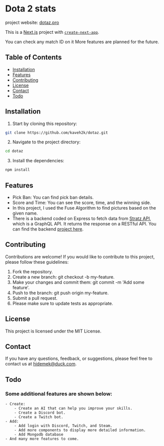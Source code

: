 # Dota 2 stats

project website: [dotaz.pro](https://www.dotaz.pro/)

This is a [Next.js](https://nextjs.org/) project with [`create-next-app`](https://github.com/vercel/next.js/tree/canary/packages/create-next-app).

You can check any match ID on it
More features are planned for the future.

## Table of Contents

- [Installation](#installation)
- [Features](#features)
- [Contributing](#contributing)
- [License](#license)
- [Contact](#contact)
- [Todo](#todo)

## Installation

1. Start by cloning this repository:

```bash
git clone https://github.com/kaveh2k/dotaz.git
```

2. Navigate to the project directory:

```bash
cd dotaz
```

3. Install the dependencies:

```bash
npm install
```

## Features

- Pick Ban: You can find pick ban details.
- Score and Time: You can see the score, time, and the winning side.
- In this project, I used the Fuse Algorithm to find pictures based on the given name.
- There is a backend coded on Express to fetch data from [Stratz API](https://stratz.com/), which is a GraphQL API. It returns the response on a RESTful API. You can find the backend [project here](https://github.com/kaveh2k/dotaz-backend).

## Contributing

Contributions are welcome! If you would like to contribute to this project, please follow these guidelines:

1. Fork the repository.
2. Create a new branch: git checkout -b my-feature.
3. Make your changes and commit them: git commit -m 'Add some feature'.
4. Push to the branch: git push origin my-feature.
5. Submit a pull request.
6. Please make sure to update tests as appropriate.

## License

This project is licensed under the MIT License.

## Contact

If you have any questions, feedback, or suggestions, please feel free to contact us at hidemek@duck.com.

## Todo

### Some additional features are shown below:

    - Create:
        - Create an AI that can help you improve your skills.
        - Create a Discord bot.
        - Create a Twitch bot.
    - Add:
        - Add login with Discord, Twitch, and Steam.
        - Add more components to display more detailed information.
        - Add Mongodb database
    - And many more features to come.
